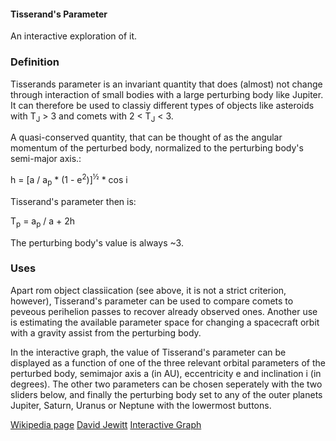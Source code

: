 ﻿#### Tisserand's Parameter ####

An interactive exploration of it.

### Definition ###

Tisserands parameter is an invariant quantity that does (almost) not change through interaction of small bodies with a large perturbing body like Jupiter. It can therefore be used to classiy different types of objects like asteroids with T<sub>J</sub> &gt; 3 and comets with 2 &lt; T<sub>J</sub> &lt; 3.  

A quasi-conserved quantity, that can be thought of as the angular momentum of the perturbed body, normalized to the perturbing body's semi-major axis.:  
  
h = \[a / a<sub>p</sub> * (1 - e<sup>2</sup>)\]<sup>&frac12;</sup>  * cos i

Tisserand's parameter then is:  
  
T<sub>p</sub> = a<sub>p</sub> / a + 2h  

The perturbing body's value is always ~3.   

### Uses ###

Apart rom object classiication (see above, it is not a strict criterion, however), Tisserand's parameter can be used to compare comets to peveous perihelion passes to recover already observed ones. Another use is estimating the available parameter space for changing a spacecraft orbit with a gravity assist from the perturbing body.  

In the interactive graph, the value of Tisserand's parameter can be displayed as a function of one of the three relevant orbital parameters of the perturbed body, semimajor axis a (in AU), eccentricity e and inclination i (in degrees). The other two parameters can be chosen seperately with the two sliders below, and finally the perturbing body set to any of the outer planets Jupiter, Saturn, Uranus or Neptune with the lowermost buttons.  

[Wikipedia page](https://en.wikipedia.org/wiki/Tisserand's_parameter)
[David Jewitt](http://www2.ess.ucla.edu/~jewitt/tisserand.html)
[Interactive Graph](tisserand.html)  
